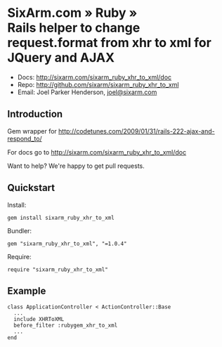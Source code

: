 # SixArm.com » Ruby » <br> Rails helper to change request.format from xhr to xml for JQuery and AJAX

* Docs: <http://sixarm.com/sixarm_ruby_xhr_to_xml/doc>
* Repo: <http://github.com/sixarm/sixarm_ruby_xhr_to_xml>
* Email: Joel Parker Henderson, <joel@sixarm.com>


## Introduction

Gem wrapper for http://codetunes.com/2009/01/31/rails-222-ajax-and-respond_to/

For docs go to <http://sixarm.com/sixarm_ruby_xhr_to_xml/doc>

Want to help? We're happy to get pull requests.


## Quickstart

Install:

    gem install sixarm_ruby_xhr_to_xml

Bundler:

    gem "sixarm_ruby_xhr_to_xml", "=1.0.4"

Require:

    require "sixarm_ruby_xhr_to_xml"


## Example

    class ApplicationController < ActionController::Base
      ...
      include XHRToXML
      before_filter :rubygem_xhr_to_xml
      ...
    end







